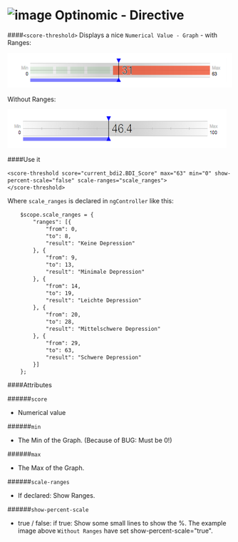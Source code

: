 ![image](http://www.ottiger.org/optinomic_logo/optinomic_logo_small.png)
Optinomic - Directive
=====================


####`<score-threshold>`
Displays a nice `Numerical Value - Graph` - with Ranges:   

![image](https://raw.githubusercontent.com/Optinomic/optinomic-documentation/master/optinomic-directives/images/score_threshold_ranges.png)

Without Ranges:   

![image](https://raw.githubusercontent.com/Optinomic/optinomic-documentation/master/optinomic-directives/images/score_threshold_no_ranges.png)


####Use it
```
<score-threshold score="current_bdi2.BDI_Score" max="63" min="0" show-percent-scale="false" scale-ranges="scale_ranges">
</score-threshold>
```

Where `scale_ranges` is declared in `ngController` like this:

```
    $scope.scale_ranges = {
        "ranges": [{
            "from": 0,
            "to": 8,
            "result": "Keine Depression"
        }, {
            "from": 9,
            "to": 13,
            "result": "Minimale Depression"
        }, {
            "from": 14,
            "to": 19,
            "result": "Leichte Depression"
        }, {
            "from": 20,
            "to": 28,
            "result": "Mittelschwere Depression"
        }, {
            "from": 29,
            "to": 63,
            "result": "Schwere Depression"
        }]
    };
```

####Attributes

######`score`    
-  Numerical value         

######`min`    
- The Min of the Graph. (Because of BUG: Must be 0!)

######`max`    
- The Max of the Graph.

######`scale-ranges`    
- If declared: Show Ranges.

######`show-percent-scale`    
- true / false:  if true: Show some small lines to show the %. The example image above `Without Ranges` have set show-percent-scale="true". 

